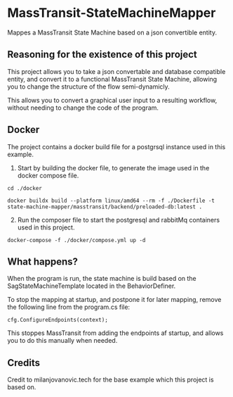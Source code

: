# MassTransit-StateMachineMapper
Mappes a MassTransit State Machine based on a json convertible entity.

## Reasoning for the existence of this project
This project allows you to take a json convertable and database compatible entity, and convert it to a functional MassTransit State Machine, allowing you to change the structure of the flow semi-dynamicly.

This allows you to convert a graphical user input to a resulting workflow, without needing to change the code of the program.

## Docker
The project contains a docker build file for a postgrsql instance used in this example.

1. Start by building the docker file, to generate the image used in the docker compose file.

```
cd ./docker

docker buildx build --platform linux/amd64 --rm -f ./Dockerfile -t state-machine-mapper/masstransit/backend/preloaded-db:latest .
```

2. Run the composer file to start the postgresql and rabbitMq containers used in this project.

```
docker-compose -f ./docker/compose.yml up -d
```

## What happens?
When the program is run, the state machine is build based on the SagStateMachineTemplate located in the BehaviorDefiner.

To stop the mapping at startup, and postpone it for later mapping, remove the following line from the program.cs file:
```
cfg.ConfigureEndpoints(context);
```

This stoppes MassTransit from adding the endpoints af startup, and allows you to do this manually when needed.

## Credits
Credit to milanjovanovic.tech for the base example which this project is based on.